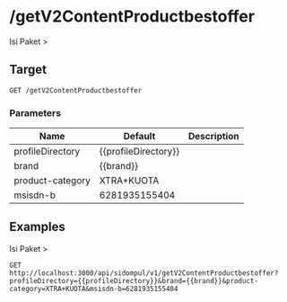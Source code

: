 # /getV2ContentProductbestoffer
Isi Paket &gt;


## Target
```
GET /getV2ContentProductbestoffer
```

### Parameters
Name | Default | Description
--- | --- | ---
profileDirectory | {{profileDirectory}} | 
brand | {{brand}} | 
product-category | XTRA+KUOTA | 
msisdn-b | 6281935155404 | 





## Examples
Isi Paket &gt;

```
GET http://localhost:3000/api/sidompul/v1/getV2ContentProductbestoffer?profileDirectory={{profileDirectory}}&brand={{brand}}&product-category=XTRA+KUOTA&msisdn-b=6281935155404


```

